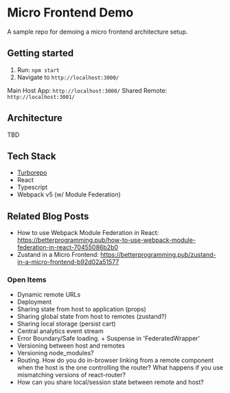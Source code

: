 # Micro Frontend Demo

A sample repo for demoing a micro frontend architecture setup.

## Getting started

1. Run: `npm start`
2. Navigate to `http://localhost:3000/`

Main Host App: `http://localhost:3000/`
Shared Remote: `http://localhost:3001/`

## Architecture

TBD

## Tech Stack

- [Turborepo](https://turborepo.org/)
- React
- Typescript
- Webpack v5 (w/ Module Federation)

## Related Blog Posts

- How to use Webpack Module Federation in React: https://betterprogramming.pub/how-to-use-webpack-module-federation-in-react-70455086b2b0
- Zustand in a Micro Frontend: https://betterprogramming.pub/zustand-in-a-micro-frontend-b92d02a51577

### Open Items

- Dynamic remote URLs
- Deployment
- Sharing state from host to application (props)
- Sharing global state from host to remotes (zustand?)
- Sharing local storage (persist cart)
- Central analytics event stream
- Error Boundary/Safe loading. + Suspense in 'FederatedWrapper'
- Versioning between host and remotes
- Versioning node_modules?
- Routing. How do you do in-browser linking from a remote component when the host is the one controlling the router? What happens if you use mismatching versions of react-router?
- How can you share local/session state between remote and host?
